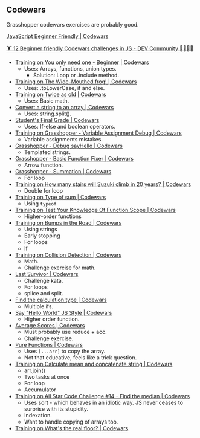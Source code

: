 ## Codewars
Grasshopper codewars exercises are probably good.

[JavaScript Beginner Friendly | Codewars](https://www.codewars.com/collections/61d49f93351e3f004a587719)

[🏋️ 12 Beginner friendly Codewars challenges in JS - DEV Community 👩‍💻👨‍💻](https://dev.to/stefirosca/12-beginner-friendly-codewars-challenges-in-js-4nfo)

* [Training on You only need one - Beginner | Codewars](https://www.codewars.com/kata/57cc975ed542d3148f00015b/train/typescript)
	* Uses: Arrays, functions, union types.
		* Solution: Loop or .include method.
* [Training on The Wide-Mouthed frog! | Codewars](https://www.codewars.com/kata/57ec8bd8f670e9a47a000f89/train/typescript)
	* Uses: .toLowerCase, if and else.
* [Training on Twice as old | Codewars](https://www.codewars.com/kata/5b853229cfde412a470000d0/train/typescript)
	* Uses: Basic math.
* [Convert a string to an array | Codewars](https://www.codewars.com/kata/57e76bc428d6fbc2d500036d)
	* Uses: string.split().
* [Student's Final Grade | Codewars](https://www.codewars.com/kata/5ad0d8356165e63c140014d4)
	* Uses: If-else and boolean operators.
* [Training on Grasshopper - Variable Assignment Debug | Codewars](https://www.codewars.com/kata/5612e743cab69fec6d000077/train/typescript)
	* Variable assignments mistakes.
* [Grasshopper - Debug sayHello | Codewars](https://www.codewars.com/kata/5625618b1fe21ab49f00001f)
	* Templated strings.
* [Grasshopper - Basic Function Fixer | Codewars](https://www.codewars.com/kata/56200d610758762fb0000002)
	* Arrow function.
* [Grasshopper - Summation | Codewars](https://www.codewars.com/kata/55d24f55d7dd296eb9000030)
	* For loop
* [Training on How many stairs will Suzuki climb in 20 years? | Codewars](https://www.codewars.com/kata/56fc55cd1f5a93d68a001d4e/train/typescript)
	* Double for loop
* [Training on Type of sum | Codewars](https://www.codewars.com/kata/5a2e9ae2b6cfd7692a0000ba/train/typescript)
	* Using `typeof`
* [Training on Test Your Knowledge Of Function Scope | Codewars](https://www.codewars.com/kata/56d344c7fd3a52566700124b/train/typescript)
	* Higher-order functions
* [Training on Bumps in the Road | Codewars](https://www.codewars.com/kata/57ed30dde7728215300005fa/train/typescript)
	* Using strings
	* Early stopping
	* For loops
	* If
* [Training on Collision Detection | Codewars](https://www.codewars.com/kata/599da159a30addffd00000af/train/typescript)
	* Math.
	* Challenge exercise for math.
* [Last Survivor | Codewars](https://www.codewars.com/kata/609eee71109f860006c377d1)
	* Challenge kata.
	* For loops
	* splice and split.
* [Find the calculation type | Codewars](https://www.codewars.com/kata/5aca48db188ab3558e0030fa)
	* Multiple ifs.
* [Say "Hello World" JS Style | Codewars](https://www.codewars.com/kata/53a20af2e0afd3e2cd000333)
	* Higher order function.
* [Average Scores | Codewars](https://www.codewars.com/kata/57b68bc7b69bfc8209000307)
	* Must probably use reduce + acc. 
	* Challenge exercise.
* [Pure Functions | Codewars](https://www.codewars.com/kata/59bdbe9d46038724ca0000b9)
	* Uses `[...arr]` to copy the array.
	* Not that educative, feels like a trick question.
* [Training on Calculate mean and concatenate string | Codewars](https://www.codewars.com/kata/56f7493f5d7c12d1690000b6/train/typescript)
	* arr.join()
	* Two tasks at once
	* For loop
	* Accumulator
* [Training on All Star Code Challenge #14 - Find the median | Codewars](https://www.codewars.com/kata/5864eb8039c5ab9cd400005c/train/typescript)
	* Uses sort - which behaves in an idiotic way. JS never ceases to surprise with its stupidity.
	* Indexation.
	* Want to handle copying of arrays too.
* [Training on What's the real floor? | Codewars](https://www.codewars.com/kata/574b3b1599d8f897470018f6/train/typescript)
